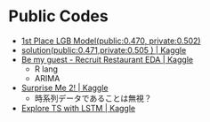 # Public Codes

- [1st Place LGB Model(public:0.470, private:0.502)](https://www.kaggle.com/pureheart/1st-place-lgb-model-public-0-470-private-0-502)
- [solution(public:0.471,private:0.505 ) | Kaggle](https://www.kaggle.com/plantsgo/solution-public-0-471-private-0-505)
- [Be my guest - Recruit Restaurant EDA | Kaggle](https://www.kaggle.com/headsortails/be-my-guest-recruit-restaurant-eda)
  - R lang
  - ARIMA
- [Surprise Me 2! | Kaggle](https://www.kaggle.com/tunguz/surprise-me-2)
  - 時系列データであることは無視？
- [Explore TS with LSTM | Kaggle](https://www.kaggle.com/yekenot/explore-ts-with-lstm)
